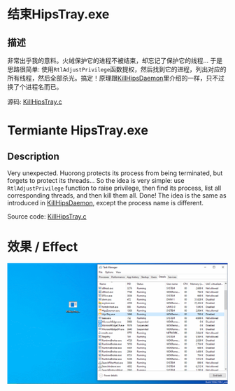 # 结束HipsTray.exe

## 描述

非常出乎我的意料。火绒保护它的进程不被结束，却忘记了保护它的线程... 于是思路很简单: 使用`RtlAdjustPrivilege`函数提权，然后找到它的进程，列出对应的所有线程，然后全部杀光。搞定！原理跟[KillHipsDaemon](/../KillHipsDaemon)里介绍的一样，只不过换了个进程名而已。

源码: [KillHipsTray.c](/KillHipsTray.c)

# Termiante HipsTray.exe

## Description

Very unexpected. Huorong protects its process from being terminated, but forgets to protect its threads... So the idea is very simple: use `RtlAdjustPrivilege` function to raise privilege, then find its process, list all corresponding threads, and then kill them all. Done! The idea is the same as introduced in [KillHipsDaemon](/../KillHipsDaemon), except the process name is different.

Source code: [KillHipsTray.c](/KillHipsTray.c)

# 效果 / Effect
![](GIF.gif)